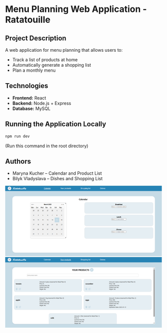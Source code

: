 # Menu Planning Web Application - Ratatouille

## Project Description
A web application for menu planning that allows users to:
- Track a list of products at home
- Automatically generate a shopping list
- Plan a monthly menu

## Technologies
- **Frontend:** React  
- **Backend:** Node.js + Express  
- **Database:** MySQL  

## Running the Application Locally
```sh
npm run dev
```
(Run this command in the root directory)

## Authors
 - Maryna Kucher – Calendar and Product List
 - Bilyk Vladyslava – Dishes and Shopping List


![Calendar](doc/app_calendar.png)
![List of products](doc/app_products.png)
